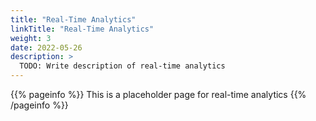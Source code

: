 ```yaml
---
title: "Real-Time Analytics"
linkTitle: "Real-Time Analytics"
weight: 3
date: 2022-05-26
description: >
  TODO: Write description of real-time analytics
---
```


{{% pageinfo %}}
This is a placeholder page for real-time analytics
{{% /pageinfo %}}
